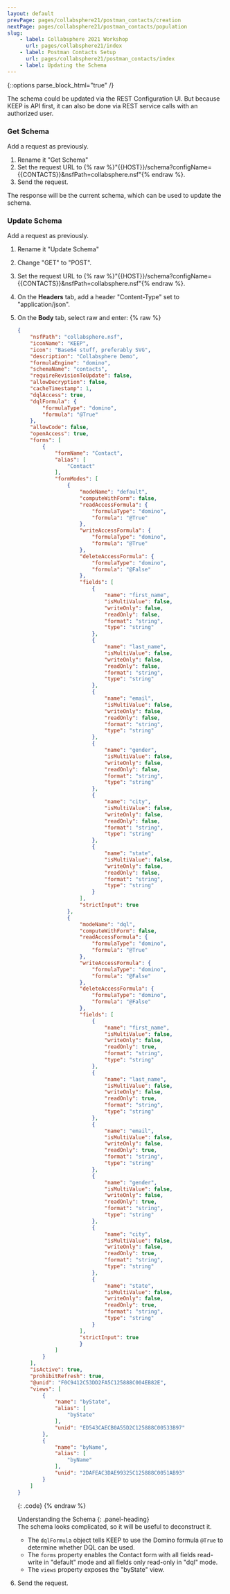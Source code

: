 ```yaml
---
layout: default
prevPage: pages/collabsphere21/postman_contacts/creation
nextPage: pages/collabsphere21/postman_contacts/population
slug:
    - label: Collabsphere 2021 Workshop
      url: pages/collabsphere21/index
    - label: Postman Contacts Setup
      url: pages/collabsphere21/postman_contacts/index
    - label: Updating the Schema
---
```


{::options parse_block_html="true" /}

The schema could be updated via the REST Configuration UI. But because KEEP is API first, it can also be done via REST service calls with an authorized user.

### Get Schema

Add a request as previously.

1. Rename it "Get Schema"
1. Set the request URL to {% raw %}"{{HOST}}/schema?configName={{CONTACTS}}&nsfPath=collabsphere.nsf"{% endraw %}.
1. Send the request.

The response will be the current schema, which can be used to update the schema.

### Update Schema

Add a request as previously.

1. Rename it "Update Schema"
1. Change "GET" to "POST".
1. Set the request URL to {% raw %}"{{HOST}}/schema?configName={{CONTACTS}}&nsfPath=collabsphere.nsf"{% endraw %}.
1. On the **Headers** tab, add a header "Content-Type" set to "application/json".
1. On the **Body** tab, select raw and enter:
    {% raw %}
    ~~~json
    {
        "nsfPath": "collabsphere.nsf",
        "iconName": "KEEP",
        "icon": "Base64 stuff, preferably SVG",
        "description": "Collabsphere Demo",
        "formulaEngine": "domino",
        "schemaName": "contacts",
        "requireRevisionToUpdate": false,
        "allowDecryption": false,
        "cacheTimestamp": 1,
        "dqlAccess": true,
        "dqlFormula": {
            "formulaType": "domino",
            "formula": "@True"
        },
        "allowCode": false,
        "openAccess": true,
        "forms": [
            {
                "formName": "Contact",
                "alias": [
                    "Contact"
                ],
                "formModes": [
                    {
                        "modeName": "default",
                        "computeWithForm": false,
                        "readAccessFormula": {
                            "formulaType": "domino",
                            "formula": "@True"
                        },
                        "writeAccessFormula": {
                            "formulaType": "domino",
                            "formula": "@True"
                        },
                        "deleteAccessFormula": {
                            "formulaType": "domino",
                            "formula": "@False"
                        },
                        "fields": [
                            {
                                "name": "first_name",
                                "isMultiValue": false,
                                "writeOnly": false,
                                "readOnly": false,
                                "format": "string",
                                "type": "string"
                            },
                            {
                                "name": "last_name",
                                "isMultiValue": false,
                                "writeOnly": false,
                                "readOnly": false,
                                "format": "string",
                                "type": "string"
                            },
                            {
                                "name": "email",
                                "isMultiValue": false,
                                "writeOnly": false,
                                "readOnly": false,
                                "format": "string",
                                "type": "string"
                            },
                            {
                                "name": "gender",
                                "isMultiValue": false,
                                "writeOnly": false,
                                "readOnly": false,
                                "format": "string",
                                "type": "string"
                            },
                            {
                                "name": "city",
                                "isMultiValue": false,
                                "writeOnly": false,
                                "readOnly": false,
                                "format": "string",
                                "type": "string"
                            },
                            {
                                "name": "state",
                                "isMultiValue": false,
                                "writeOnly": false,
                                "readOnly": false,
                                "format": "string",
                                "type": "string"
                            }
                        ],
                        "strictInput": true
                    },
                    {
                        "modeName": "dql",
                        "computeWithForm": false,
                        "readAccessFormula": {
                            "formulaType": "domino",
                            "formula": "@True"
                        },
                        "writeAccessFormula": {
                            "formulaType": "domino",
                            "formula": "@False"
                        },
                        "deleteAccessFormula": {
                            "formulaType": "domino",
                            "formula": "@False"
                        },
                        "fields": [
                            {
                                "name": "first_name",
                                "isMultiValue": false,
                                "writeOnly": false,
                                "readOnly": true,
                                "format": "string",
                                "type": "string"
                            },
                            {
                                "name": "last_name",
                                "isMultiValue": false,
                                "writeOnly": false,
                                "readOnly": true,
                                "format": "string",
                                "type": "string"
                            },
                            {
                                "name": "email",
                                "isMultiValue": false,
                                "writeOnly": false,
                                "readOnly": true,
                                "format": "string",
                                "type": "string"
                            },
                            {
                                "name": "gender",
                                "isMultiValue": false,
                                "writeOnly": false,
                                "readOnly": true,
                                "format": "string",
                                "type": "string"
                            },
                            {
                                "name": "city",
                                "isMultiValue": false,
                                "writeOnly": false,
                                "readOnly": true,
                                "format": "string",
                                "type": "string"
                            },
                            {
                                "name": "state",
                                "isMultiValue": false,
                                "writeOnly": false,
                                "readOnly": true,
                                "format": "string",
                                "type": "string"
                            }
                        ],
                        "strictInput": true
                        }
                ]
            }
        ],
        "isActive": true,
        "prohibitRefresh": true,
        "@unid": "F0C9412C53DD2FA5C125888C004EB82E",
        "views": [
            {
                "name": "byState",
                "alias": [
                    "byState"
                ],
                "unid": "ED543CAECB0A55D2C125888C00533B97"
            },
            {
                "name": "byName",
                "alias": [
                    "byName"
                ],
                "unid": "2DAFEAC3DAE99325C125888C0051AB93"
            }
        ]
    }
    ~~~
    {: .code}
    {% endraw %}
    <br/>
    <div class="panel panel-info">
    Understanding the Schema
    {: .panel-heading}
    <div class="panel-body">
    The schema looks complicated, so it will be useful to deconstruct it.

    - The `dqlFormula` object tells KEEP to use the Domino formula `@True` to determine whether DQL can be used.
    - The `forms` property enables the Contact form with all fields read-write in "default" mode and all fields only read-only in "dql" mode.
    - The `views` property exposes the "byState" view.
    </div>
    </div>
1. Send the request.
